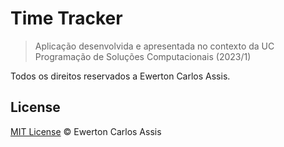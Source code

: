 # Time Tracker

> Aplicação desenvolvida e apresentada no contexto da UC Programação de Soluções Computacionais (2023/1)

Todos os direitos reservados a Ewerton Carlos Assis.

## License

[MIT License](http://earaujoassis.mit-license.org/) &copy; Ewerton Carlos Assis
